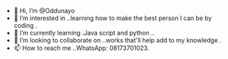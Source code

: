 - 👋 Hi, I’m @Oddunayo
- 👀 I’m interested in ..learning how to make the best person I can be by coding .
- 🌱 I’m currently learning .Java script and python ..
- 💞️ I’m looking to collaborate on ..works that'll help add to my knowledge .
- 📫 How to reach me ..WhatsApp: 08173701023.

<!---
Oddunayo/Oddunayo is a ✨ special ✨ repository because its `README.md` (this file) appears on your GitHub profile.
You can click the Preview link to take a look at your changes.
--->
